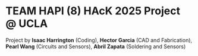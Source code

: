 # __TEAM HAPI (8) HAcK 2025 Project @ UCLA__
Project by __Isaac Harrington__ (Coding), __Hector Garcia__ (CAD and Fabrication), __Pearl Wang__ (Circuits and Sensors), __Abril Zapata__ (Soldering and Sensors)
